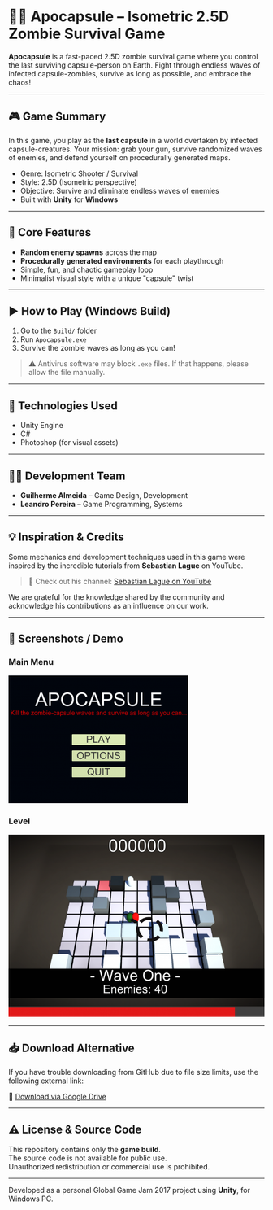 # 🧟‍♂️ Apocapsule – Isometric 2.5D Zombie Survival Game

**Apocapsule** is a fast-paced 2.5D zombie survival game where you control the last surviving capsule-person on Earth. Fight through endless waves of infected capsule-zombies, survive as long as possible, and embrace the chaos!

---

## 🎮 Game Summary

In this game, you play as the **last capsule** in a world overtaken by infected capsule-creatures. Your mission: grab your gun, survive randomized waves of enemies, and defend yourself on procedurally generated maps.

- Genre: Isometric Shooter / Survival
- Style: 2.5D (Isometric perspective)
- Objective: Survive and eliminate endless waves of enemies
- Built with **Unity** for **Windows**

---

## 🧠 Core Features

- **Random enemy spawns** across the map
- **Procedurally generated environments** for each playthrough
- Simple, fun, and chaotic gameplay loop
- Minimalist visual style with a unique "capsule" twist

---

## ▶️ How to Play (Windows Build)

1. Go to the `Build/` folder
2. Run `Apocapsule.exe`
3. Survive the zombie waves as long as you can!

> ⚠️ Antivirus software may block `.exe` files. If that happens, please allow the file manually.

---

## 🧰 Technologies Used

- Unity Engine
- C#
- Photoshop (for visual assets)

---

## 👨‍💻 Development Team

- **Guilherme Almeida** – Game Design, Development  
- **Leandro Pereira** – Game Programming, Systems

---

## 💡 Inspiration & Credits

Some mechanics and development techniques used in this game were inspired by the incredible tutorials from **Sebastian Lague** on YouTube.

> 🎥 Check out his channel: [Sebastian Lague on YouTube](https://www.youtube.com/c/SebastianLague)

We are grateful for the knowledge shared by the community and acknowledge his contributions as an influence on our work.

---

## 📸 Screenshots / Demo

### Main Menu
![Gameplay Screenshot](images/menu_64.png)

### Level
![Level Screenshot](images/phase1_0.png)

---

## 📥 Download Alternative

If you have trouble downloading from GitHub due to file size limits, use the following external link:

🔗 [Download via Google Drive](https://drive.google.com/file/d/1ojg5JUb7foMEzY-VcgXRazp376fYcc7k/view?usp=sharing)

---

## ⚠️ License & Source Code

This repository contains only the **game build**.  
The source code is not available for public use.  
Unauthorized redistribution or commercial use is prohibited.

---

Developed as a personal Global Game Jam 2017 project using **Unity**, for Windows PC.
